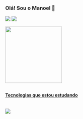 ### Olá! Sou o Manoel 👋
<div>
  <a href = "https://www.linkedin.com/in/manoel-henrique-araujo-alves-85016b193/" target = "_blank"><img src="https://img.shields.io/badge/LinkedIn-0077B5?style=for-the-badge&logo=linkedin&logoColor=white)https://img.shields.io/badge/LinkedIn-0077B5?style=for-the-badge&logo=linkedin&logoColor=white"></a>
  <a href = "mailto:manoel.alves94@outlook.com" target = "_blank"><img src="https://img.shields.io/badge/Microsoft_Outlook-0078D4?style=for-the-badge&logo=microsoft-outlook&logoColor=white"></a>
</div>

<p></p>
         
<div>
  <a href="https://github.com/manoelalves94">
  <img height="180em" src="https://github-readme-stats.vercel.app/api?username=manoelalves94&show_icons=true&theme=dark&include_all_commits=true&count+private=true"/>
</div>
    
##
    
#### Tecnologias que estou estudando
<div style="display: inline_block"><br>
  <img allign="center" src="https://devicons.dev.br/icons?icon=CS,DotNet,MySQL,Git,Postman,SQLite&theme=dark">     
          
</div>


